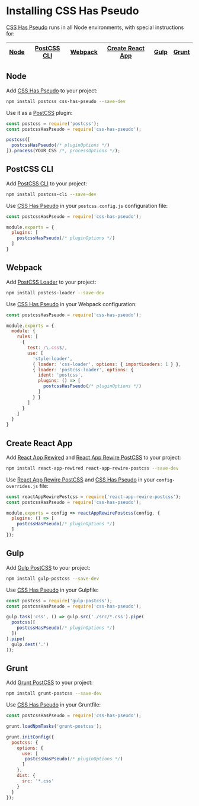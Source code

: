 # Installing CSS Has Pseudo

[CSS Has Pseudo] runs in all Node environments, with special instructions for:

| [Node](#node) | [PostCSS CLI](#postcss-cli) | [Webpack](#webpack) | [Create React App](#create-react-app) | [Gulp](#gulp) | [Grunt](#grunt) |
| --- | --- | --- | --- | --- | --- |

## Node

Add [CSS Has Pseudo] to your project:

```bash
npm install postcss css-has-pseudo --save-dev
```

Use it as a [PostCSS] plugin:

```js
const postcss = require('postcss');
const postcssHasPseudo = require('css-has-pseudo');

postcss([
  postcssHasPseudo(/* pluginOptions */)
]).process(YOUR_CSS /*, processOptions */);
```

## PostCSS CLI

Add [PostCSS CLI] to your project:

```bash
npm install postcss-cli --save-dev
```

Use [CSS Has Pseudo] in your `postcss.config.js` configuration file:

```js
const postcssHasPseudo = require('css-has-pseudo');

module.exports = {
  plugins: [
    postcssHasPseudo(/* pluginOptions */)
  ]
}
```

## Webpack

Add [PostCSS Loader] to your project:

```bash
npm install postcss-loader --save-dev
```

Use [CSS Has Pseudo] in your Webpack configuration:

```js
const postcssHasPseudo = require('css-has-pseudo');

module.exports = {
  module: {
    rules: [
      {
        test: /\.css$/,
        use: [
          'style-loader',
          { loader: 'css-loader', options: { importLoaders: 1 } },
          { loader: 'postcss-loader', options: {
            ident: 'postcss',
            plugins: () => [
              postcssHasPseudo(/* pluginOptions */)
            ]
          } }
        ]
      }
    ]
  }
}
```

## Create React App

Add [React App Rewired] and [React App Rewire PostCSS] to your project:

```bash
npm install react-app-rewired react-app-rewire-postcss --save-dev
```

Use [React App Rewire PostCSS] and [CSS Has Pseudo] in your
`config-overrides.js` file:

```js
const reactAppRewirePostcss = require('react-app-rewire-postcss');
const postcssHasPseudo = require('css-has-pseudo');

module.exports = config => reactAppRewirePostcss(config, {
  plugins: () => [
    postcssHasPseudo(/* pluginOptions */)
  ]
});
```

## Gulp

Add [Gulp PostCSS] to your project:

```bash
npm install gulp-postcss --save-dev
```

Use [CSS Has Pseudo] in your Gulpfile:

```js
const postcss = require('gulp-postcss');
const postcssHasPseudo = require('css-has-pseudo');

gulp.task('css', () => gulp.src('./src/*.css').pipe(
  postcss([
    postcssHasPseudo(/* pluginOptions */)
  ])
).pipe(
  gulp.dest('.')
));
```

## Grunt

Add [Grunt PostCSS] to your project:

```bash
npm install grunt-postcss --save-dev
```

Use [CSS Has Pseudo] in your Gruntfile:

```js
const postcssHasPseudo = require('css-has-pseudo');

grunt.loadNpmTasks('grunt-postcss');

grunt.initConfig({
  postcss: {
    options: {
      use: [
       postcssHasPseudo(/* pluginOptions */)
      ]
    },
    dist: {
      src: '*.css'
    }
  }
});
```

[Gulp PostCSS]: https://github.com/postcss/gulp-postcss
[Grunt PostCSS]: https://github.com/nDmitry/grunt-postcss
[PostCSS]: https://github.com/postcss/postcss
[PostCSS CLI]: https://github.com/postcss/postcss-cli
[PostCSS Loader]: https://github.com/postcss/postcss-loader
[CSS Has Pseudo]: https://github.com/csstools/postcss-plugins/tree/main/plugins/css-has-pseudo
[React App Rewire PostCSS]: https://github.com/csstools/react-app-rewire-postcss
[React App Rewired]: https://github.com/timarney/react-app-rewired
